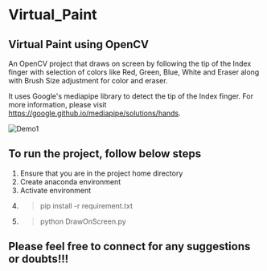 # Virtual_Paint

## Virtual Paint using OpenCV

An OpenCV project that draws on screen by following the tip of the Index finger with selection of colors like Red, Green, Blue, White and Eraser along with Brush Size adjustment for color and eraser.

It uses Google's mediapipe library to detect the tip of the Index finger. For more information, please visit https://google.github.io/mediapipe/solutions/hands.

![Demo1](https://github.com/tshr-d-dragon/Virtual_Paint/blob/main/Virtual_Paint.gif)

## To run the project, follow below steps
1. Ensure that you are in the project home directory
2. Create anaconda environment
3. Activate environment
4. >pip install -r requirement.txt
5. >python DrawOnScreen.py

## Please feel free to connect for any suggestions or doubts!!!
